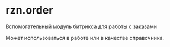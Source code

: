 # rzn.order
Вспомогательный модуль битрикса для работы с заказами

Может использоваться в работе или в качестве справочника.
